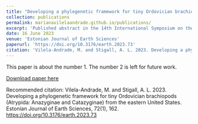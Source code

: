 ```yaml
---
title: "Developing a phylogenetic framework for tiny Ordovician brachiopods (Atrypida: Anazyginae and Catazyginae) from the eastern United States"
collection: publications
permalink: marianavilelaandrade.github.io/publications/
excerpt: 'Published abstract in the 14th International Symposium on the Ordovician System (2023)'
date: 16 June 2023
venue: 'Estonian Journal of Earth Sciences'
paperurl: 'https://doi.org/10.3176/earth.2023.73'
citation: 'Vilela-Andrade, M. and Stigall, A. L. 2023. Developing a phylogenetic framework for tiny Ordovician brachiopods (Atrypida: Anazyginae and Catazyginae) from the eastern United States. Estonian Journal of Earth Sciences, 72(1), 162.https://doi.org/10.3176/earth.2023.73'
---
```

This paper is about the number 1. The number 2 is left for future work.

[Download paper here](https://doi.org/10.3176/earth.2023.73)

Recommended citation: Vilela-Andrade, M. and Stigall, A. L. 2023. Developing a phylogenetic framework for tiny Ordovician brachiopods (Atrypida: Anazyginae and Catazyginae) from the eastern United States. Estonian Journal of Earth Sciences, 72(1), 162. https://doi.org/10.3176/earth.2023.73
